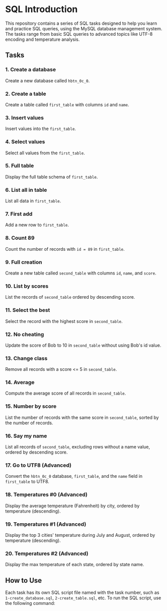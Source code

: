 # SQL Introduction

This repository contains a series of SQL tasks designed to help you learn and practice SQL queries, using the MySQL database management system. The tasks range from basic SQL queries to advanced topics like UTF-8 encoding and temperature analysis.

## Tasks

### 1. Create a database
Create a new database called `hbtn_0c_0`.

### 2. Create a table
Create a table called `first_table` with columns `id` and `name`.

### 3. Insert values
Insert values into the `first_table`.

### 4. Select values
Select all values from the `first_table`.

### 5. Full table
Display the full table schema of `first_table`.

### 6. List all in table
List all data in `first_table`.

### 7. First add
Add a new row to `first_table`.

### 8. Count 89
Count the number of records with `id = 89` in `first_table`.

### 9. Full creation
Create a new table called `second_table` with columns `id`, `name`, and `score`.

### 10. List by scores
List the records of `second_table` ordered by descending score.

### 11. Select the best
Select the record with the highest score in `second_table`.

### 12. No cheating
Update the score of Bob to 10 in `second_table` without using Bob's id value.

### 13. Change class
Remove all records with a score <= 5 in `second_table`.

### 14. Average
Compute the average score of all records in `second_table`.

### 15. Number by score
List the number of records with the same score in `second_table`, sorted by the number of records.

### 16. Say my name
List all records of `second_table`, excluding rows without a name value, ordered by descending score.

### 17. Go to UTF8 (Advanced)
Convert the `hbtn_0c_0` database, `first_table`, and the `name` field in `first_table` to UTF8.

### 18. Temperatures #0 (Advanced)
Display the average temperature (Fahrenheit) by city, ordered by temperature (descending).

### 19. Temperatures #1 (Advanced)
Display the top 3 cities' temperature during July and August, ordered by temperature (descending).

### 20. Temperatures #2 (Advanced)
Display the max temperature of each state, ordered by state name.

## How to Use

Each task has its own SQL script file named with the task number, such as `1-create_database.sql`, `2-create_table.sql`, etc. To run the SQL script, use the following command:

